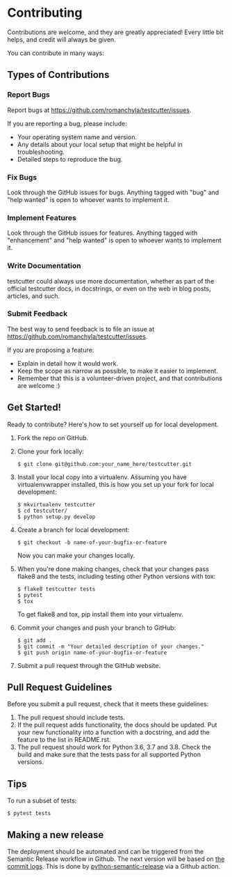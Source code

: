 # Contributing

Contributions are welcome, and they are greatly appreciated! Every little bit helps, and credit will always be given.

You can contribute in many ways:

## Types of Contributions

### Report Bugs

Report bugs at <https://github.com/romanchyla/testcutter/issues>.

If you are reporting a bug, please include:

-   Your operating system name and version.
-   Any details about your local setup that might be helpful in troubleshooting.
-   Detailed steps to reproduce the bug.

### Fix Bugs

Look through the GitHub issues for bugs. Anything tagged with "bug" and "help wanted" is open to whoever wants to implement it.

### Implement Features

Look through the GitHub issues for features. Anything tagged with "enhancement" and "help wanted" is open to whoever wants to implement it.

### Write Documentation

testcutter could always use more documentation, whether as part of the official testcutter docs, in docstrings, or even on the web in blog posts, articles, and such.

### Submit Feedback

The best way to send feedback is to file an issue at <https://github.com/romanchyla/testcutter/issues>.

If you are proposing a feature:

-   Explain in detail how it would work.
-   Keep the scope as narrow as possible, to make it easier to implement.
-   Remember that this is a volunteer-driven project, and that contributions are welcome :)

## Get Started!

Ready to contribute? Here's how to set yourself up for local development.

1.  Fork the repo on GitHub.

2.  Clone your fork locally:

    ```shell
    $ git clone git@github.com:your_name_here/testcutter.git
    ```

3.  Install your local copy into a virtualenv. Assuming you have virtualenvwrapper installed, this is how you set up your fork for local development:

    ```shell
    $ mkvirtualenv testcutter
    $ cd testcutter/
    $ python setup.py develop
    ```

4.  Create a branch for local development:

    ```shell
    $ git checkout -b name-of-your-bugfix-or-feature
    ```

    Now you can make your changes locally.

5.  When you're done making changes, check that your changes pass flake8 and the tests, including testing other Python versions with tox:

    ```shell
    $ flake8 testcutter tests
    $ pytest
    $ tox
    ```

    To get flake8 and tox, pip install them into your virtualenv.

6.  Commit your changes and push your branch to GitHub:

    ```shell
    $ git add .
    $ git commit -m "Your detailed description of your changes."
    $ git push origin name-of-your-bugfix-or-feature
    ```

7.  Submit a pull request through the GitHub website.

## Pull Request Guidelines

Before you submit a pull request, check that it meets these guidelines:

1.  The pull request should include tests.
2.  If the pull request adds functionality, the docs should be updated. Put your new functionality into a function with a docstring, and add the feature to the list in README.rst.
3.  The pull request should work for Python 3.6, 3.7 and 3.8. Check the build and make sure that the tests pass for all supported Python versions.

## Tips

To run a subset of tests:

```shell
$ pytest tests
```

## Making a new release

The deployment should be automated and can be triggered from the Semantic Release workflow in Github. The next version will be based on [the commit logs](https://python-semantic-release.readthedocs.io/en/latest/commit-log-parsing.html#commit-log-parsing). This is done by [python-semantic-release](https://python-semantic-release.readthedocs.io/en/latest/index.html) via a Github action.
